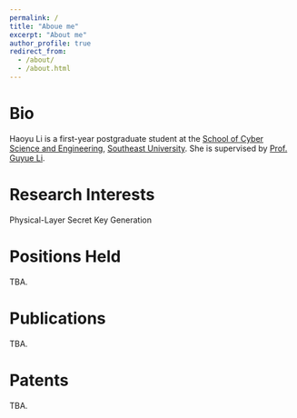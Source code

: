 ```yaml
---
permalink: /
title: "Aboue me"
excerpt: "About me"
author_profile: true
redirect_from: 
  - /about/
  - /about.html
---
```


# Bio
Haoyu Li is a first-year postgraduate student at the [School of Cyber Science and Engineering](https://cyber.seu.edu.cn), [Southeast University](https://www.seu.edu.cn/). She is supervised by [Prof. Guyue Li](https://cyber.seu.edu.cn/_s303/lgy1/list.psp). 

# Research Interests
Physical-Layer Secret Key Generation

# Positions Held
TBA.

# Publications
TBA.

# Patents
TBA.


